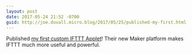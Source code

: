 ```yaml
---
layout: post
date: 2017-05-24 21:52 -0700
guid: http://joe.duvall.micro.blog/2017/05/25/published-my-first.html
---
```

Published [my first custom IFTTT Applet](https://ifttt.com/applets/QrZgNXLm-turn-off-hue-and-caseta-lights-when-nest-is-set-to-away)! Their new Maker platform makes IFTTT much more useful and powerful.
